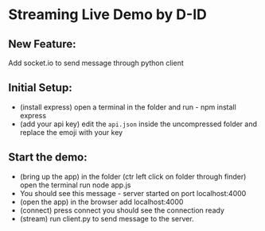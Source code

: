 # Streaming Live Demo by D-ID

## New Feature:
Add socket.io to send message through python client

## Initial Setup:
* (install express) open a terminal in the folder and run  - npm install express
* (add your api key) edit the `api.json` inside the uncompressed folder and replace the emoji with your key


## Start the demo:
* (bring up the app) in the folder (ctr left click on folder through finder) open the terminal run node app.js 
* You should see this message - server started on port localhost:4000
* (open the app) in the browser add localhost:4000
* (connect) press connect you should see the connection ready 
* (stream) run client.py to send message to the server.
